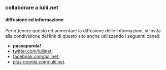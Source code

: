 ### collaborare a iulii.net

#### diffusione ed informazione

Per ottenere questo ed aumentare la diffusione delle informazioni, si invita alla condivisione del link di questo sito anche utilizzando i seguenti canali:

* **passaparola!**
* [twitter.com/iuliinet](https://twitter.com/#!/iuliinet "account twitter di iulii.net");
* [facebook.com/Iuliinet](https://www.facebook.com/Iuliinet "pagina facebook di iulii.net");
* [plus.google.com/iulii.net](https://plus.google.com/b/110840868072539432354/ "pagina google+ di iulii.net").
